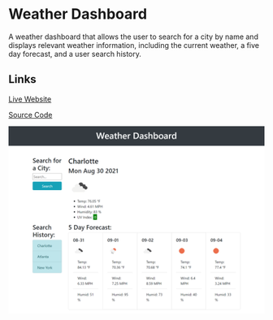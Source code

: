 # Weather Dashboard

A weather dashboard that allows the user to search for a city by name and displays relevant weather information, including the current weather, a five day forecast, and a user search history.

## Links

[Live Website](https://kerilp.github.io/weather-dashboard-exercise/)

[Source Code](https://github.com/kerilp/weather-dashboard-exercise)

![Screenshot](./assets/images/screenshot.png)
